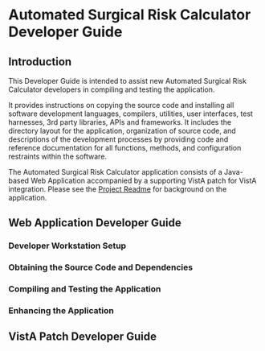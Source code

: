 Automated Surgical Risk Calculator Developer Guide
==================================================

Introduction
------------

This Developer Guide is intended to assist new Automated Surgical Risk
Calculator developers in compiling and testing the application.

It provides instructions on copying the source code and installing all software
development languages, compilers, utilities, user interfaces, test harnesses,
3rd party libraries, APIs and frameworks.  It includes the directory layout for
the application, organization of source code, and descriptions of the
development processes by providing code and reference documentation for all
functions, methods, and configuration restraints within the software.

The Automated Surgical Risk Calculator application consists of a Java-based Web
Application accompanied by a supporting VistA patch for VistA integration.
Please see the [Project Readme](../README.md) for background on the application.

Web Application Developer Guide
-------------------------------

### Developer Workstation Setup

### Obtaining the Source Code and Dependencies

### Compiling and Testing the Application

### Enhancing the Application

VistA Patch Developer Guide
---------------------------

